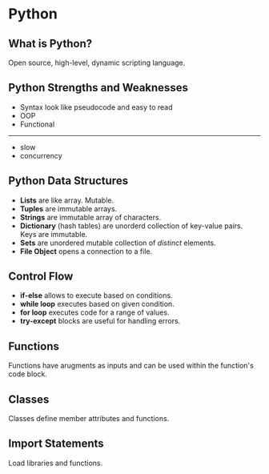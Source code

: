 # Python

## What is Python?
Open source, high-level, dynamic scripting language. 

## Python Strengths and Weaknesses
* Syntax look like  pseudocode and easy to read
* OOP
* Functional 
---
* slow 
* concurrency

## Python Data Structures
* __Lists__ are like array. Mutable.
* __Tuples__  are immutable arrays.
* __Strings__ are immutable array of characters. 
* __Dictionary__ (hash tables) are unorderd collection of key-value pairs. Keys are immutable.
* __Sets__ are unordered mutable collection of _distinct_ elements. 
* __File Object__ opens a connection to a file. 

## Control Flow 
* __if-else__ allows to execute based on conditions.
* __while loop__ executes based on given condition.
* __for loop__ executes code for a range of values.
* __try-except__ blocks are useful for handling errors.


## Functions 
Functions have arugments as inputs and can be used within the function's code block.

## Classes
Classes define member attributes and functions. 

## Import Statements
Load libraries and functions. 




